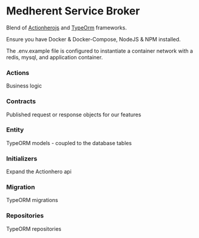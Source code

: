 # Medherent Service Broker

Blend of [Actionherojs](https://www.actionherojs.com) and [TypeOrm](https://github.com/typeorm/typeorm#readme) frameworks. 

Ensure you have Docker & Docker-Compose, NodeJS & NPM installed.

The .env.example file is configured to instantiate a container network with a redis, mysql, and application container.

### Actions 
Business logic 

### Contracts
Published request or response objects for our features

### Entity
TypeORM models - coupled to the database tables

### Initializers
Expand the Actionhero api

### Migration
TypeORM migrations

### Repositories 
TypeORM repositories 